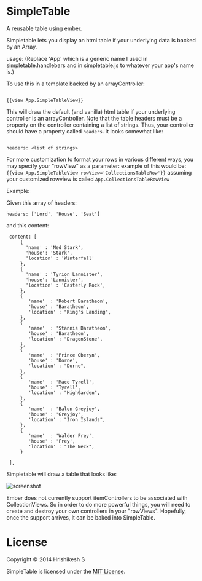 SimpleTable
===========

A reusable table using ember.

Simpletable lets you display an html table if your underlying data is backed by an Array.

usage:
(Replace 'App' which is a generic name I used in simpletable.handlebars and in simpletable.js to whatever your app's name is.)

To use this in a template backed by an arrayController:
```

{{view App.SimpleTableView}}

```
This will draw the default (and vanilla) html table if your underlying controller is an arrayController. Note that the table headers must be a property on the controller containing a list of strings. Thus, your controller should have a property called `headers`. It looks somewhat like:
```

headers: <list of strings>

```
For more customization to format your rows in various different ways, you may specify your "rowView" as a parameter:
example of this would be: `{{view App.SimpleTableView rowView='CollectionsTableRow'}}` assuming your customized rowview is called  `App.CollectionsTableRowView`

Example:

Given this array of headers:

```
headers: ['Lord', 'House', 'Seat']

```
and this content:

```
 content: [
     {
       'name' : 'Ned Stark',
       'house': 'Stark',
       'location' : 'Winterfell'
     },
     {
       'name' : 'Tyrion Lannister',
       'house': 'Lannister',
       'location' : 'Casterly Rock',
     },
     {
        'name'  : 'Robert Baratheon',
        'house' : 'Baratheon',
        'location' : "King's Landing",
     },
     {
        'name'  : 'Stannis Baratheon',
        'house' : 'Baratheon',
        'location' : "DragonStone",
     },
     {
        'name'  : 'Prince Oberyn',
        'house' : 'Dorne',
        'location' : "Dorne",
     },
     {
        'name'  : 'Mace Tyrell',
        'house' : 'Tyrell',
        'location' : "HighGarden",
     },
     {
        'name'  : 'Balon Greyjoy',
        'house' : 'Greyjoy',
        'location' : "Iron Islands",
     },
     {
        'name'  : 'Walder Frey',
        'house' : 'Frey',
        'location' : "The Neck",
     }

 ],

```
Simpletable will draw a table that looks like:

![screenshot](https://raw.githubusercontent.com/hrishikeshs/SimpleTable/master/table.png "screenshot")


Ember does not currently support itemControllers to be associated with CollectionViews. So in order to do more powerful things, you will need to create and destroy your own controllers in your "rowViews". Hopefully, once the support arrives, it can be baked into SimpleTable.

License
========
Copyright © 2014 Hrishikesh S

SimpleTable is licensed under the <a href="http://www.opensource.org/licenses/MIT">MIT License</a>.


